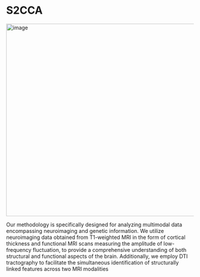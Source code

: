 # S2CCA

<img width="517" alt="image" src="https://github.com/user-attachments/assets/715ba5cf-a485-4318-999e-6a0253b6adf5">

Our methodology is specifically designed for analyzing multimodal data encompassing neuroimaging and genetic information. We utilize neuroimaging data obtained from T1-weighted MRI in the form of cortical thickness and functional MRI scans measuring the amplitude of low-frequency fluctuation, to provide a comprehensive understanding of both structural and functional aspects of the brain. Additionally, we employ DTI tractography to facilitate the simultaneous identification of structurally linked features across two MRI modalities
